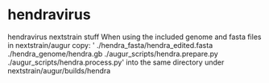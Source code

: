 # hendravirus
hendravirus nextstrain stuff
When using the included genome and fasta files in nextstrain/augur copy: '
  ./hendra_fasta/hendra_edited.fasta
  ./hendra_genome/hendra.gb
  ./augur_scripts/hendra.prepare.py
  ./augur_scripts/hendra.process.py'
into the same directory under nextstrain/augur/builds/hendra
